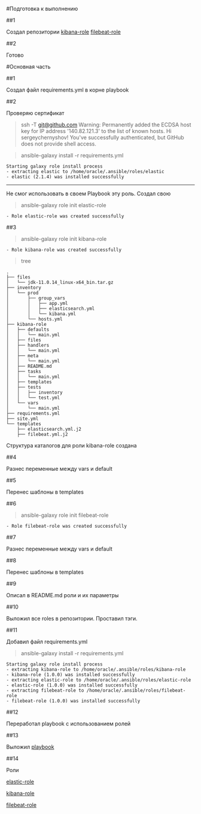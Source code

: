#Подготовка к выполнению

##1

Создал репозитории 
[kibana-role](https://github.com/sergeychernyshov/kibana-role) 
[filebeat-role](https://github.com/sergeychernyshov/filebeat-role)

##2 

Готово
 
#Основная часть

##1

Создал файл requirements.yml в корне playbook

##2

Проверяю сертификат

>ssh -T git@github.com
Warning: Permanently added the ECDSA host key for IP address '140.82.121.3' to the list of known hosts.
Hi sergeychernyshov! You've successfully authenticated, but GitHub does not provide shell access.

>ansible-galaxy install -r requirements.yml

    Starting galaxy role install process
    - extracting elastic to /home/oracle/.ansible/roles/elastic
    - elastic (2.1.4) was installed successfully

------------------------------------------------------------
Не смог использовать в своем Playbook эту роль. Создал свою

>ansible-galaxy role init elastic-role

    - Role elastic-role was created successfully

##3

>ansible-galaxy role init kibana-role

    - Role kibana-role was created successfully

>tree

    .
    ├── files
    │   └── jdk-11.0.14_linux-x64_bin.tar.gz
    ├── inventory
    │   └── prod
    │       ├── group_vars
    │       │   ├── app.yml
    │       │   ├── elasticsearch.yml
    │       │   └── kibana.yml
    │       └── hosts.yml
    ├── kibana-role
    │   ├── defaults
    │   │   └── main.yml
    │   ├── files
    │   ├── handlers
    │   │   └── main.yml
    │   ├── meta
    │   │   └── main.yml
    │   ├── README.md
    │   ├── tasks
    │   │   └── main.yml
    │   ├── templates
    │   ├── tests
    │   │   ├── inventory
    │   │   └── test.yml
    │   └── vars
    │       └── main.yml
    ├── requirements.yml
    ├── site.yml
    └── templates
        ├── elasticsearch.yml.j2
        ├── filebeat.yml.j2

Структура каталогов для роли kibana-role создана

##4

Разнес переменные между vars и default

##5

Перенес шаблоны в templates

##6

>ansible-galaxy role init filebeat-role
    
    - Role filebeat-role was created successfully

##7

Разнес переменные между vars и default

##8

Перенес шаблоны в templates

##9

Описал в README.md роли и их параметры

##10

Выложил все roles в репозитории. Проставил тэги.
 
##11

Добавил файл requirements.yml

>ansible-galaxy install -r requirements.yml

    Starting galaxy role install process
    - extracting kibana-role to /home/oracle/.ansible/roles/kibana-role
    - kibana-role (1.0.0) was installed successfully
    - extracting elastic-role to /home/oracle/.ansible/roles/elastic-role
    - elastic-role (1.0.0) was installed successfully
    - extracting filebeat-role to /home/oracle/.ansible/roles/filebeat-role
    - filebeat-role (1.0.0) was installed successfully

##12

Переработал playbook с использованием ролей

##13

Выложил [playbook](https://github.com/sergeychernyshov/ansible-netology/tree/main/hw4)

##14

Роли 

[elastic-role](https://github.com/sergeychernyshov/elastic-role)

[kibana-role](https://github.com/sergeychernyshov/kibana-role)

[filebeat-role](https://github.com/sergeychernyshov/filebeat-role)
